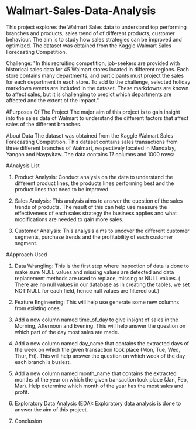 # Walmart-Sales-Data-Analysis
This project explores the Walmart Sales data to understand top performing branches and products, sales trend of of different products, customer behaviour. The aim is to study how sales strategies can be improved and optimized. 
The dataset was obtained from the Kaggle Walmart Sales Forecasting Competition.

Challenge: "In this recruiting competition, job-seekers are provided with historical sales data for 45 Walmart stores located in different regions. Each store contains many departments, and participants must project the sales for each department in each store. To add to the challenge, selected holiday markdown events are included in the dataset. These markdowns are known to affect sales, but it is challenging to predict which departments are affected and the extent of the impact."

#Purposes Of The Project
The major aim of this project is to gain insight into the sales data of Walmart to understand the different factors that affect sales of the different branches.

About Data
The dataset was obtained from the Kaggle Walmart Sales Forecasting Competition. This dataset contains sales transactions from  three different branches of Walmart, respectively located in Mandalay, Yangon and Naypyitaw. The data contains 17 columns and 1000 rows:

#Analysis List
1. Product Analysis: Conduct analysis on the data to understand the different product lines, the products lines performing best and the product lines that need to be improved.

2. Sales Analysis: This analysis aims to answer the question of the sales trends of products. The result of this can help use measure the effectiveness of each sales strategy the business applies and what modifications are needed to gain more sales.

3. Customer Analysis: This analysis aims to uncover the different customer segments, purchase trends and the profitability of each customer segment.

#Approach Used

1. Data Wrangling: This is the first step where inspection of data is done to make sure NULL values and missing values are detected and data replacement methods are used to replace, missing or NULL values.
( There are no null values in our database as in creating the tables, we set NOT NULL for each field, hence null values are filtered out.)

2. Feature Engineering: This will help use generate some new columns from existing ones.
  1. Add a new column named time_of_day to give insight of sales in the Morning, Afternoon and Evening. This will help answer the question on which part of the day most sales are made.
  2. Add a new column named day_name that contains the extracted days of the week on which the given transaction took place (Mon, Tue, Wed, Thur, Fri). This will help answer the question on which week of the day each branch is busiest.
  3. Add a new column named month_name that contains the extracted months of the year on which the given transaction took place (Jan, Feb, Mar). Help determine which month of the year has the most sales and profit.

3. Exploratory Data Analysis (EDA): Exploratory data analysis is done to answer the aim of this project.

4. Conclusion
